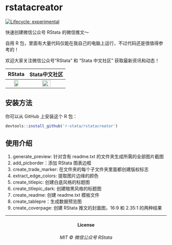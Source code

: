 
<!-- README.md is generated from README.Rmd. Please edit that file -->

# rstatacreator

<!-- badges: start -->

[![Lifecycle:
experimental](https://img.shields.io/badge/lifecycle-experimental-orange.svg)](https://www.tidyverse.org/lifecycle/#experimental)
<!-- badges: end -->

快速创建微信公众号 RStata 的微信推文～

自用 R
包，里面有大量代码仅能在我自己的电脑上运行，不过代码还是很值得参考的！

欢迎大家关注微信公众号“RStata” 和 “Stata 中文社区” 获取最新资讯和动态！

|                                             RStata                                              |                                          Stata中文社区                                          |
|:-----------------------------------------------------------------------------------------------:|:-----------------------------------------------------------------------------------------------:|
| <img src="https://mdniceczx.oss-cn-beijing.aliyuncs.com/image_20201120143454.png" width="50%"/> | <img src="https://mdniceczx.oss-cn-beijing.aliyuncs.com/image_20201120143508.png" width="50%"/> |

## 安装方法

你可以从 GitHub 上安装这个 R 包：

``` r
devtools::install_github('r-stata/rstatacreator')
```

## 使用介绍

1.  generate_preview: 针对含有 readme.txt 的文件夹生成所需的全部图片截图
2.  add_picborder：添加 RStata 图表边框
3.  create_trade_marker: 在文件夹的每个子文件夹里面都创建版权标志
4.  extract_edge_colors: 提取图片边缘的颜色
5.  create_titlepic: 创建白底风格的标题图
6.  create_titlepic_dark: 创建暗黑风格的标题图
7.  create_readme: 创建 readme.txt 模板文件
8.  create_tablepre：生成数据预览图
9.  create_coverpage: 创建 RStata 推文的封面图，16:9 和 2.35:1
    的两种结果

------------------------------------------------------------------------

<h4 align="center">
License
</h4>
<h6 align="center">
MIT © 微信公众号 RStata
</h6>
